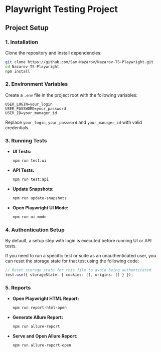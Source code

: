 # Playwright Testing Project

## Project Setup

### 1. Installation

Clone the repository and install dependencies:

```bash
git clone https://github.com/Sam-Nazarov/Nazarov-TS-Playwright.git
cd Nazarov-TS-Playwright
npm install
```

### 2. Environment Variables

Create a `.env` file in the project root with the following variables:

```
USER_LOGIN=your_login
USER_PASSWORD=your_password
USER_ID=your_manager_id
```

Replace `your_login`, `your_password` and `your_manager_id` with valid credentials.

### 3. Running Tests

- **UI Tests:**

  ```bash
  npm run test:ui
  ```

- **API Tests:**

  ```bash
  npm run test:api
  ```

- **Update Snapshots:**

  ```bash
  npm run update-snapshots
  ```

- **Open Playwright UI Mode:**
  ```bash
  npm run ui-mode
  ```

### 4. Authentication Setup

By default, a setup step with login is executed before running UI or API tests.

If you need to run a specific test or suite as an unauthenticated user, you can reset the storage state for that test using the following code:

```typescript
// Reset storage state for this file to avoid being authenticated
test.use({ storageState: { cookies: [], origins: [] } });
```

### 5. Reports

- **Open Playwright HTML Report:**

  ```bash
  npm run report-html-open
  ```

- **Generate Allure Report:**

  ```bash
  npm run allure-report
  ```

- **Serve and Open Allure Report:**
  ```bash
  npm run allure-report-open
  ```
